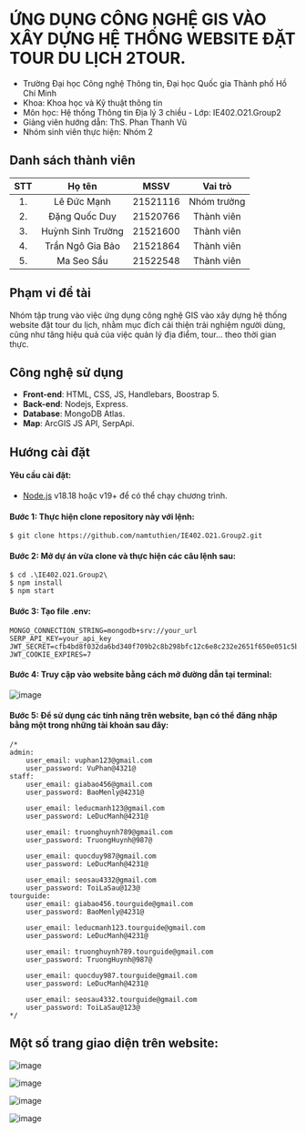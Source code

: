# ỨNG DỤNG CÔNG NGHỆ GIS VÀO XÂY DỰNG HỆ THỐNG WEBSITE ĐẶT TOUR DU LỊCH 2TOUR.

* Trường Đại học Công nghệ Thông tin, Đại học Quốc gia Thành phố Hồ Chí Minh
* Khoa: Khoa học và Kỹ thuật thông tin
* Môn học: Hệ thống Thông tin Địa lý 3 chiều - Lớp: IE402.O21.Group2
* Giảng viên hướng dẫn: ThS. Phan Thanh Vũ
* Nhóm sinh viên thực hiện: Nhóm 2

## Danh sách thành viên
|STT | Họ tên | MSSV | Vai trò |
|:---:|:-------------:|:-----:|:-----:|
|1. 	| Lê Đức Mạnh | 21521116| Nhóm trưởng |
|2. 	| Đặng Quốc Duy	| 21520766 | Thành viên |
|3. 	| Huỳnh Sinh Trường		|	21521600 | Thành viên |
|4.   | Trần Ngô Gia Bảo | 21521864 | Thành viên |
|5. 	| Ma Seo Sầu | 21522548 | Thành viên |

## Phạm vi đề tài
Nhóm tập trung vào việc ứng dụng công nghệ GIS vào xây dựng hệ thống website đặt tour du lịch, nhằm mục đích cải thiện trải nghiệm người dùng, cũng như tăng hiệu quả của việc quản lý địa điểm, tour... theo thời gian thực.

## Công nghệ sử dụng
* **Front-end**: HTML, CSS, JS, Handlebars, Boostrap 5. 
* **Back-end**: Nodejs, Express.
* **Database**: MongoDB Atlas.
* **Map**: ArcGIS JS API, SerpApi.

## Hướng cài đặt

#### Yêu cầu cài đặt:
* [Node.js](https://nodejs.org/) v18.18 hoặc v19+ để có thể chạy chương trình.

#### Bước 1: Thực hiện clone repository này với lệnh:
```
$ git clone https://github.com/namtuthien/IE402.O21.Group2.git
```

#### Bước 2: Mở dự án vừa clone và thực hiện các câu lệnh sau:
```
$ cd .\IE402.O21.Group2\
$ npm install
$ npm start
```

#### Bước 3: Tạo file .env:
```
MONGO_CONNECTION_STRING=mongodb+srv://your_url
SERP_API_KEY=your_api_key
JWT_SECRET=cfb4bd8f032da6bd340f709b2c8b298bfc12c6e8c232e2651f650e051c5b19f7   
JWT_COOKIE_EXPIRES=7
```

#### Bước 4: Truy cập vào website bằng cách mở đường dẫn tại terminal:
![image](https://github.com/namtuthien/IE402.O21.Group2/assets/96688782/41c6597b-efc1-41e8-8536-62c314033ed5)


#### Bước 5: Để sử dụng các tính năng trên website, bạn có thể đăng nhập bằng một trong những tài khoản sau đây:
```
/*
admin:
    user_email: vuphan123@gmail.com
    user_password: VuPhan@4321@
staff: 
    user_email: giabao456@gmail.com
    user_password: BaoMenly@4231@

    user_email: leducmanh123@gmail.com
    user_password: LeDucManh@4231@

    user_email: truonghuynh789@gmail.com
    user_password: TruongHuynh@987@

    user_email: quocduy987@gmail.com
    user_password: LeDucManh@4231@

    user_email: seosau4332@gmail.com
    user_password: ToiLaSau@123@
tourguide: 
    user_email: giabao456.tourguide@gmail.com
    user_password: BaoMenly@4231@

    user_email: leducmanh123.tourguide@gmail.com
    user_password: LeDucManh@4231@

    user_email: truonghuynh789.tourguide@gmail.com
    user_password: TruongHuynh@987@

    user_email: quocduy987.tourguide@gmail.com
    user_password: LeDucManh@4231@

    user_email: seosau4332.tourguide@gmail.com
    user_password: ToiLaSau@123@
*/
```

## Một số trang giao diện trên website:
![image](https://github.com/namtuthien/IE402.O21.Group2/assets/96688782/934e8453-e628-4842-8580-9ff85e1175f2)

![image](https://github.com/namtuthien/IE402.O21.Group2/assets/96688782/5fe9b007-460d-41e1-9e18-dbc6bcb31963)

![image](https://github.com/namtuthien/IE402.O21.Group2/assets/96688782/8807b220-7959-419f-ade5-3df720a87fe0)

![image](https://github.com/namtuthien/IE402.O21.Group2/assets/96688782/0fd6fa91-9ae9-4662-951b-97f87c40411d)
